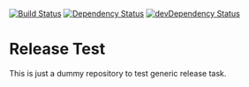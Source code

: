 [![Build Status](https://travis-ci.org/hoodiehq/release-test.svg)](https://travis-ci.org/hoodiehq/release-test)
[![Dependency Status](https://david-dm.org/hoodiehq/release-test.svg)](https://david-dm.org/hoodiehq/release-test)
[![devDependency Status](https://david-dm.org/hoodiehq/release-test/dev-status.svg)](https://david-dm.org/hoodiehq/release-test#info=devDependencies)

Release Test
============

This is just a dummy repository
to test generic release task.
